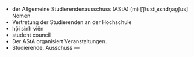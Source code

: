 - der Allgemeine Studierendenausschuss (AStA) (m)	[ˈʃtuːdiˌʁɛndn̩aʊ̯ʃʊs]	Nomen
- Vertretung der Studierenden an der Hochschule
- hội sinh viên
- student council
- Der AStA organisiert Veranstaltungen.
- Studierende, Ausschuss	—